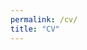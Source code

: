 ```yaml
---
permalink: /cv/
title: "CV"
---
```


<a href="/assets/pdf/adam_berlier_cv.pdf" class="image fit"><i class="fas fa-file-pdf"></i></a>
